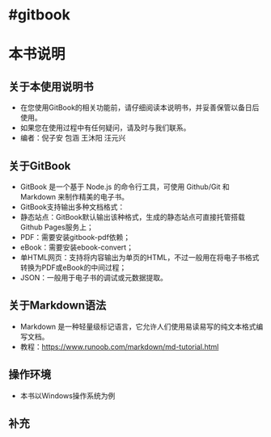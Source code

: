 #gitbook
=======
# 本书说明
## 关于本使用说明书
* 在您使用GitBook的相关功能前，请仔细阅读本说明书，并妥善保管以备日后使用。
* 如果您在使用过程中有任何疑问，请及时与我们联系。
* 编者：倪子安 包涵 王沐阳 汪元兴

## 关于GitBook
* GitBook 是一个基于 Node.js 的命令行工具，可使用 Github/Git 和 Markdown 来制作精美的电子书。
* GitBook支持输出多种文档格式：
* 静态站点：GitBook默认输出该种格式，生成的静态站点可直接托管搭载Github Pages服务上；
* PDF：需要安装gitbook-pdf依赖；
* eBook：需要安装ebook-convert；
* 单HTML网页：支持将内容输出为单页的HTML，不过一般用在将电子书格式转换为PDF或eBook的中间过程；
* JSON：一般用于电子书的调试或元数据提取。
## 关于Markdown语法
* Markdown 是一种轻量级标记语言，它允许人们使用易读易写的纯文本格式编写文档。
* 教程：https://www.runoob.com/markdown/md-tutorial.html
## 操作环境
* 本书以Windows操作系统为例
## 补充